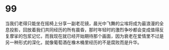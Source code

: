 # 99
当我们老得只能坐在摇椅上分享一副老花镜，晨光中飞舞的尘埃将成为最浪漫的全息投影，回放着我们共同经历的所有晨昏，那时年轻时的激烈争吵都会变成值得反复摩挲的包浆记忆，而我现在就已经开始期待那个画面，因为衰老在爱情里不过是另一种形式的深化，就像葡萄酒在橡木桶里经历的不是腐败而是升华。
